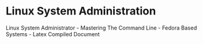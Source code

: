 # Linux System Administration
Linux System Administrator - Mastering The Command Line - Fedora Based Systems - Latex Compiled Document
